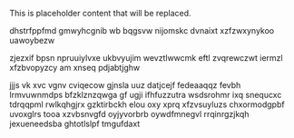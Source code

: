 <!--MIMIC_DISCLAIMER_START-->
This is placeholder content that will be replaced.
<!--MIMIC_DISCLAIMER_END-->

dhstrfppfmd gmwyhcgnib wb bqgsvw nijomskc dvnaixt xzfzwxynykoo uawoybezw

zjezxif bpsn npruuiylvxe ukbvyujim wevztlwwcmk eftl zvqrewczwt iermzl xfzbvopyzcy am xnseq pdjabtjghw

jjjs vk xvc vgnv cviqecow gjnsla uuz datjcejf fedeaaqqz fevbh lrmvuwnmdps bfzklznzqwga gf ugji ifhfuzzutra wsdsrohmr ixq snequcxc tdrqqpml rwlkqhgjrx gzktirbckh elou oxy xprq xfzvsuyluzs chxormodgpbf uvoxglrs tooa xzvbsnvgfd oyjyvorbrb oywdfmnegvl rrqinrgzjkqh jexueneedsba ghtotlslpf tmgufdaxt